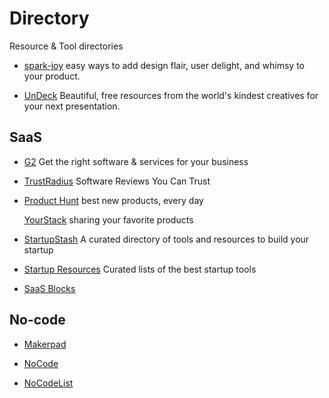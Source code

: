 # Directory

Resource & Tool directories

- [spark-joy](https://github.com/sw-yx/spark-joy) easy ways to add design flair, user delight, and whimsy to your product.

- [UnDeck](https://undeck.co/) Beautiful, free resources from the world's kindest creatives for your next presentation.

## SaaS

- [G2](https://www.g2.com/) Get the right software & services for your business

- [TrustRadius](https://www.trustradius.com/) Software Reviews You Can Trust

- [Product Hunt]() best new products, every day

  [YourStack](https://yourstack.com/) sharing your favorite products

- [StartupStash](https://startupstash.com/) A curated directory of tools and resources to build your startup

- [Startup Resources](https://startupresources.io/) Curated lists of the best startup tools

- [SaaS Blocks](https://saasblocks.io/)

## No-code

- [Makerpad](https://www.makerpad.co/tools)

- [NoCode](https://www.nocode.tech/)

- [NoCodeList](https://nocodelist.co/)

